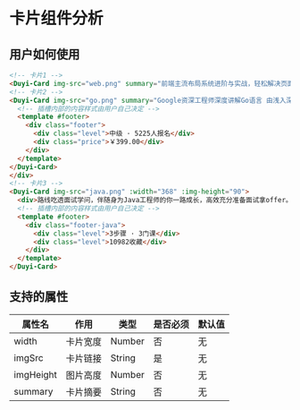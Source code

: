 # 卡片组件分析



## 用户如何使用

```html
<!-- 卡片1 -->
<Duyi-Card img-src="web.png" summary="前端主流布局系统进阶与实战，轻松解决页面布局难题" />
<!-- 卡片2 -->
<Duyi-Card img-src="go.png" summary="Google资深工程师深度讲解Go语言 由浅入深掌握Go语言">
  <!-- 插槽内部的内容样式由用户自己决定 -->
  <template #footer>
    <div class="footer">
      <div class="level">中级 · 5225人报名</div>
      <div class="price">￥399.00</div>
    </div>
  </template>
</Duyi-Card>
</div>
<!-- 卡片3 -->
<Duyi-Card img-src="java.png" :width="368" :img-height="90">
  <div>路线吃透面试学问，伴随身为Java工程师的你一路成长，高效充分准备面试拿offer。</div>
  <!-- 插槽内部的内容样式由用户自己决定 -->
  <template #footer>
    <div class="footer-java">
      <div class="level">3步骤 · 3门课</div>
      <div class="level">10982收藏</div>
    </div>
  </template>
</Duyi-Card>
```



## 支持的属性

| 属性名    | 作用     | 类型   | 是否必须 | 默认值 |
| --------- | -------- | ------ | -------- | ------ |
| width     | 卡片宽度 | Number | 否       | 无     |
| imgSrc    | 卡片链接 | String | 是       | 无     |
| imgHeight | 图片高度 | Number | 否       | 无     |
| summary   | 卡片摘要 | String | 否       | 无     |

